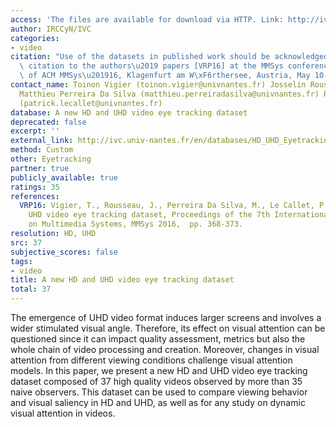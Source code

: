 ```yaml
---
access: 'The files are available for download via HTTP. Link: http://ivc.univ-nantes.fr/en/databases/HD_UHD_Eyetracking_Videos/'
author: IRCCyN/IVC
categories:
- video
citation: "Use of the datasets in published work should be acknowledged by a full\
  \ citation to the authors\u2019 papers [VRP16] at the MMSys conference: Proceedings\
  \ of ACM MMSys\u201916, Klagenfurt am W\xF6rthersee, Austria, May 10-13, 2016."
contact_name: Toinon Vigier (toinon.vigier@univnantes.fr) Josselin Rousseau (josselin.rousseau@univnantes.fr)
  Matthieu Perreira Da Silva (matthieu.perreiradasilva@univnantes.fr) Patrick Le Callet
  (patrick.lecallet@univnantes.fr)
database: A new HD and UHD video eye tracking dataset
deprecated: false
excerpt: ''
external_link: http://ivc.univ-nantes.fr/en/databases/HD_UHD_Eyetracking_Videos/
method: Custom
other: Eyetracking
partner: true
publicly_available: true
ratings: 35
references:
  VRP16: Vigier, T., Rousseau, J., Perreira Da Silva, M., Le Callet, P. A new HD and
    UHD video eye tracking dataset, Proceedings of the 7th International Conference
    on Multimedia Systems, MMSys 2016,  pp. 368-373.
resolution: HD, UHD
src: 37
subjective_scores: false
tags:
- video
title: A new HD and UHD video eye tracking dataset
total: 37
---
```


The emergence of UHD video format induces larger screens and involves a wider stimulated visual angle. Therefore, its effect on visual attention can be questioned since it can impact quality assessment, metrics but also the whole chain of video processing and creation. Moreover, changes in visual attention from different viewing conditions challenge visual attention models. In this paper, we present a new HD and UHD video eye tracking dataset composed of 37 high quality videos observed by more than 35 naive observers. This dataset can be used to compare viewing behavior and visual saliency in HD and UHD, as well as for any study on dynamic visual attention in videos.